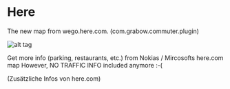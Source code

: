 # Here
The new map from wego.here.com.  (com.grabow.commuter.plugin)

![alt tag](https://upload.wikimedia.org/wikipedia/commons/f/f3/Logo_HERE.png)
<p>
Get more info (parking, restaurants, etc.)  from Nokias / Mircosofts here.com map 
However, NO TRAFFIC INFO included anymore :-(

(Zusätzliche Infos von here.com)
